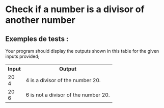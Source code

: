 # Check if a number is a divisor of another number

## Exemples de tests :

Your program should display the outputs shown in this table for the given inputs provided;

<table>
  <tr>
    <th>Input</th>
    <th>Output</th>
  </tr>
  <tr>
    <td>20<br>4</td>
    <td>4 is a divisor of the number 20.</td>
  </tr>
  <tr>
    <td>20<br>6</td>
    <td>6 is not a divisor of the number 20.</td>
  </tr>
</table>
